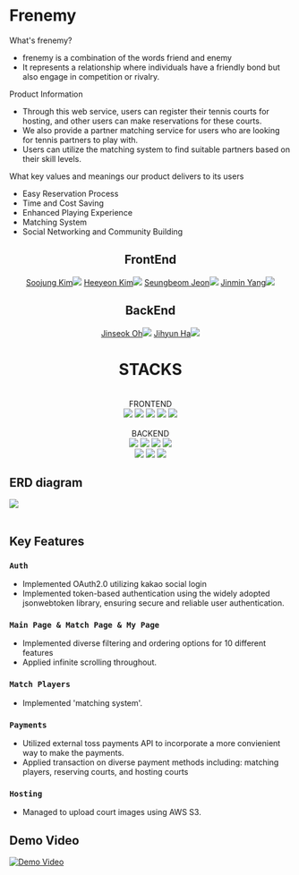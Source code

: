 # Frenemy

What's frenemy? <br/>

- frenemy is a combination of the words friend and enemy
- It represents a relationship where individuals have a friendly bond but also engage in competition or rivalry.

Product Information <br/>

- Through this web service, users can register their tennis courts for hosting, and other users can make reservations for these courts.
- We also provide a partner matching service for users who are looking for tennis partners to play with.
- Users can utilize the matching system to find suitable partners based on their skill levels.

What key values and meanings our product delivers to its users<br/>

- Easy Reservation Process
- Time and Cost Saving
- Enhanced Playing Experience
- Matching System
- Social Networking and Community Building

<div align="center">
  
## FrontEnd

<a href="https://github.com/reveur96">Soojung Kim<img src="https://img.shields.io/badge/GitHub-181717?style=flat-square&logo=GitHub&logoColor=white&link=https://github.com/hongyeollee"/></a>
<a href="https://github.com/patataco">Heeyeon Kim<img src="https://img.shields.io/badge/GitHub-181717?style=flat-square&logo=GitHub&logoColor=white&link=https://github.com/hongyeollee"/></a>
<a href="https://github.com/jeonseungbeom">Seungbeom Jeon<img src="https://img.shields.io/badge/GitHub-181717?style=flat-square&logo=GitHub&logoColor=white&link=https://github.com/hongyeollee"/></a>
<a href="https://github.com/min2oyo">Jinmin Yang<img src="https://img.shields.io/badge/GitHub-181717?style=flat-square&logo=GitHub&logoColor=white&link=https://github.com/hongyeollee"/></a>

## BackEnd

<a href="https://github.com/jinss5">Jinseok Oh<img src="https://img.shields.io/badge/github-181717?style=for-the-badge&logo=github&logoColor=white"></a>
<a href="https://github.com/haaazzi">Jihyun Ha<img src="https://img.shields.io/badge/GitHub-181717?style=flat-square&logo=GitHub&logoColor=white&link=https://github.com/hongyeollee"/></a>

</div>
  
<div align="center"><h1>STACKS</h1></div>
  </br>
<div align="center">FRONTEND</div>
  <div align="center">
  <img src="https://img.shields.io/badge/html5-E34F26?style=for-the-badge&logo=html5&logoColor=white">
    <img src="https://img.shields.io/badge/css-1572B6?style=for-the-badge&logo=css3&logoColor=white">
    <img src="https://img.shields.io/badge/react-61DAFB?style=for-the-badge&logo=react&logoColor=black">
    <img src="https://img.shields.io/badge/javascript-F7DF1E?style=for-the-badge&logo=javascript&logoColor=black">
      <img src="https://img.shields.io/badge/sass-CC6699?style=for-the-badge&logo=sass&logoColor=red">

  </div>
</br>
<div align="center">BACKEND</div>
<div align="center">
  <img src="https://img.shields.io/badge/node.js-339933?style=for-the-badge&logo=Node.js&logoColor=white">
  <img src="https://img.shields.io/badge/javascript-F7DF1E?style=for-the-badge&logo=javascript&logoColor=black"> 
  <img src="https://img.shields.io/badge/express-000000?style=for-the-badge&logo=express&logoColor=white">
  <img src="https://img.shields.io/badge/mysql-4479A1?style=for-the-badge&logo=mysql&logoColor=white"><br/>
  <img src="https://img.shields.io/badge/SQL-FFA500?style=for-the-badge&logo=sql&logoColor=white">
  <img src="https://img.shields.io/badge/AWS-232F3E?style=for-the-badge&logo=amazon-aws&logoColor=white">
  <img src="https://img.shields.io/badge/Docker-2496ED?style=for-the-badge&logo=docker&logoColor=white">
</div>

<h2>ERD diagram</h2>
<img src="https://github.com/jinss5/tennis-host-and-match/assets/62521403/131753de-6ef0-42e2-9b3a-5b7784d8d95c">
</br>
</br>

<h2>Key Features</h2>

### `Auth`

- Implemented OAuth2.0 utilizing kakao social login
- Implemented token-based authentication using the widely adopted jsonwebtoken library, ensuring secure and reliable user authentication.<br/>

### `Main Page & Match Page & My Page`

- Implemented diverse filtering and ordering options for 10 different features
- Applied infinite scrolling throughout.

### `Match Players`

- Implemented 'matching system'.

### `Payments`

- Utilized external toss payments API to incorporate a more convienient way to make the payments.
- Applied transaction on diverse payment methods including: matching players, reserving courts, and hosting courts

### `Hosting`

- Managed to upload court images using AWS S3.

<h2>Demo Video</h2>

[![Demo Video](http://img.youtube.com/vi/YffAWapPyv0/0.jpg)](http://www.youtube.com/watch?v=YffAWapPyv0 "Frenemy Live Demo")

